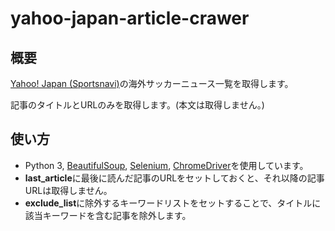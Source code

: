 # yahoo-japan-article-crawer

## 概要
[Yahoo! Japan (Sportsnavi)](https://sports.yahoo.co.jp/list/news/ws?genre=ws)の海外サッカーニュース一覧を取得します。

記事のタイトルとURLのみを取得します。(本文は取得しません。)

## 使い方
- Python 3, [BeautifulSoup](https://www.crummy.com/software/BeautifulSoup/), [Selenium](https://selenium-python.readthedocs.io/index.html), [ChromeDriver](https://chromedriver.chromium.org/home)を使用しています。
- **last_article**に最後に読んだ記事のURLをセットしておくと、それ以降の記事URLは取得しません。
- **exclude_list**に除外するキーワードリストをセットすることで、タイトルに該当キーワードを含む記事を除外します。
